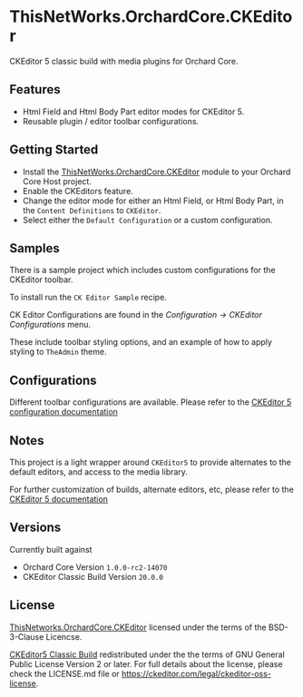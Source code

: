 # ThisNetWorks.OrchardCore.CKEditor
CKEditor 5 classic build with media plugins for Orchard Core.

## Features

- Html Field and Html Body Part editor modes for CKEditor 5.
- Reusable plugin / editor toolbar configurations.

## Getting Started

- Install the [ThisNetWorks.OrchardCore.CKEditor](https://www.nuget.org/packages/ThisNetWorks.OrchardCore.CKEditor) module to your Orchard Core Host project.
- Enable the CKEditors feature.
- Change the editor mode for either an Html Field, or Html Body Part, in the `Content Definitions` to `CKEditor`.
- Select either the `Default Configuration` or a custom configuration.

## Samples

There is a sample project which includes custom configurations for the CKEditor toolbar.

To install run the `CK Editor Sample` recipe.

CK Editor Configurations are found in the _Configuration -> CKEditor Configurations_ menu.

These include toolbar styling options, and an example of how to apply styling to `TheAdmin` theme.

## Configurations

Different toolbar configurations are available.
Please refer to the [CKEditor 5 configuration documentation](https://ckeditor.com/docs/ckeditor5/latest/builds/guides/integration/configuration.html)

## Notes

This project is a light wrapper around `CKEditor5` to provide alternates to the default editors, and access to the media library.

For further customization of builds, alternate editors, etc, please refer to the [CKEditor 5 documentation](https://ckeditor.com/docs/ckeditor5/latest/)

## Versions

Currently built against 

- Orchard Core Version `1.0.0-rc2-14070`
- CKEditor Classic Build Version `20.0.0`

## License

[ThisNetworks.OrchardCore.CKEditor](https://github.com/ThisNetWorks/ThisNetWorks.OrchardCore.CKEditor/blob/master/LICENSE) licensed under the terms of the BSD-3-Clause Licencse.

[CKEditor5 Classic Build](https://github.com/ckeditor/ckeditor5/blob/master/LICENSE.md) redistributed under the the terms of GNU General Public License Version 2 or later. For full details about the license, please check the LICENSE.md file or https://ckeditor.com/legal/ckeditor-oss-license.
